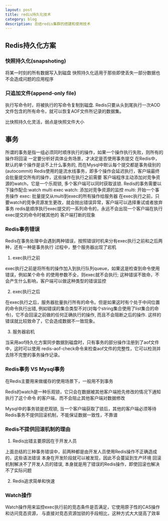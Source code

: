 ```yaml
---
layout: post
title: redis持久化技术
category: blog
description: 总结redis集群的搭建和使用技术
---
```


## Redis持久化方案

### 快照持久化(snapshoting)

将某一时刻的所有数据写入到磁盘
快照持久化适用于那些即使丢失一部分数据也不会造成问题的应用程序

### 只追加文件(append-only file)

执行写命令时，将被执行的写命令复制到磁盘. Redis只要从头到尾执行一次AOD文件包含的所有命令，就可以恢复AOF文件所记录的数据集。

比快照持久化灵活，弱点是快照文件大小

## 事务

所谓的事务是指一组必须同时顺序执行的操作，如果一个操作执行失败，则所有的操作将回滚
一定要分析好具体业务场景，才决定是否使用事务提交
在Redis中，默认的单个操作是谈不上什么事务的, 而在Mysql中默认每个提交都是事务级别的(autocommit)
Redis使用的是流水线事务，即多个操作会延迟执行，客户端最终会批量提交所有的操作，这些操作在执行之前需要
客户端程序主动添加对竞争资源的watch，它是一个乐观锁, 多个客户端可以同时获取该锁.
Redis的事务需要以下操作配合:watch multi exec
watch: 添加对竞争资源的监控
multi: 开始一个事务操作
exec: 批量提交从multi到exec的所有操作给服务器
在exec执行之前，只要watch的竞争资源发生更改，就会抛出错误异常，客户端可以选择重试或者放弃事务
redis是顺序执行exec提交的一系列命令的，永远不会出现一个客户端在执行exec提交的命令时被其他的
客户端打断的现象

### Redis事务错误

Redis在事务处理中会遇到两种错误，按照错误时机来分有exec执行之前和之后两种，还有一种是事务执行
过程中，整个服务器出现了宕机

1. exec执行之前

exec执行之前是将所有的操作加入到执行队列queue，如果这是检查到命令使用错误，例如某个命令
的使用参数不全，则exec就不会执行;
这种错误不致命，不会产生什么影响，客户端可以做这种类型的错误监控

2. exec执行之后

在exec执行之后，服务器批量执行所有的命令。但是如果这时有个处于中间位置的命令执行出错,
例如错误的集合类型不对(对每个string集合使用了list集合的命令)，它不会回滚之前做的任何正确执行的操作,
而且不会阻断之后的操作. 这样的错误就比较致命了，它会造成数据不一致现象。

3. 服务器宕机

当采用aof持久化方案同步数据到磁盘时，只有事务的部分操作注册到了aof文件中，这时可以使用
redis-aof-check命令来检查aof文件的完整性，它可以检测并去除不完整的事务操作记录。

### Redis事务 VS Mysql事务

在Redis主要用来做缓存的使用场景下，一般用不到事务

Redis的watch是一种乐观锁，它只会在数据被其他客户端抢先修改的情况下通知执行了这个命令
的客户端，而不会阻止其他客户端对数据修改

Mysql中的事务锁是悲观锁, 当一个客户端获取了锁后，其他的客户端必须等待
Redis事务不提供回滚机制，不能保证数据一致性，不靠谱

### Redis不提供回滚机制的理由

1. Redis出错主要原因在于开发人员

上面总结的三种事务错误中，前两种都是由开发人员使用Redis操作不正确造成的，这些语法错误
本身在开发阶段就可以被发现，因此不会蔓延到生产环境
回滚机制解决不了开发人员的错误, 本身就是用了错误的Redis操作，即使回滚也解决不了实际问题

2. Redis追求简单和快速

### Watch操作

Watch操作用来监控exec执行前的竞态条件是否满足，它使用原子性的CAS操作和访问竞态资源，
与直接对竞态资源加锁的手段相比，这种方式大大提高了效率

